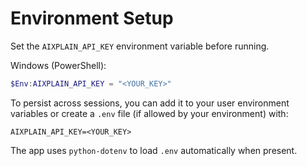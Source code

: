 # Environment Setup

Set the `AIXPLAIN_API_KEY` environment variable before running.

Windows (PowerShell):

```powershell
$Env:AIXPLAIN_API_KEY = "<YOUR_KEY>"
```

To persist across sessions, you can add it to your user environment variables or create a `.env` file (if allowed by your environment) with:

```
AIXPLAIN_API_KEY=<YOUR_KEY>
```

The app uses `python-dotenv` to load `.env` automatically when present.